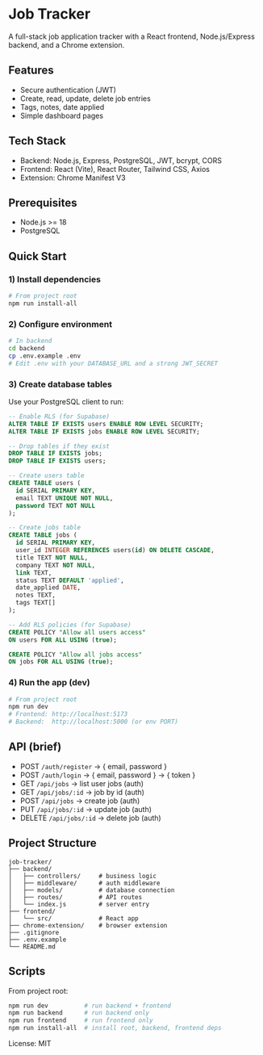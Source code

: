 # Job Tracker

A full-stack job application tracker with a React frontend, Node.js/Express backend, and a Chrome extension.

## Features
- Secure authentication (JWT)
- Create, read, update, delete job entries
- Tags, notes, date applied
- Simple dashboard pages

## Tech Stack
- Backend: Node.js, Express, PostgreSQL, JWT, bcrypt, CORS
- Frontend: React (Vite), React Router, Tailwind CSS, Axios
- Extension: Chrome Manifest V3

## Prerequisites
- Node.js >= 18
- PostgreSQL

## Quick Start

### 1) Install dependencies
```bash
# From project root
npm run install-all
```

### 2) Configure environment
```bash
# In backend
cd backend
cp .env.example .env
# Edit .env with your DATABASE_URL and a strong JWT_SECRET
```

### 3) Create database tables
Use your PostgreSQL client to run:
```sql
-- Enable RLS (for Supabase)
ALTER TABLE IF EXISTS users ENABLE ROW LEVEL SECURITY;
ALTER TABLE IF EXISTS jobs ENABLE ROW LEVEL SECURITY;

-- Drop tables if they exist
DROP TABLE IF EXISTS jobs;
DROP TABLE IF EXISTS users;

-- Create users table
CREATE TABLE users (
  id SERIAL PRIMARY KEY,
  email TEXT UNIQUE NOT NULL,
  password TEXT NOT NULL
);

-- Create jobs table
CREATE TABLE jobs (
  id SERIAL PRIMARY KEY,
  user_id INTEGER REFERENCES users(id) ON DELETE CASCADE,
  title TEXT NOT NULL,
  company TEXT NOT NULL,
  link TEXT,
  status TEXT DEFAULT 'applied',
  date_applied DATE,
  notes TEXT,
  tags TEXT[]
);

-- Add RLS policies (for Supabase)
CREATE POLICY "Allow all users access"
ON users FOR ALL USING (true);

CREATE POLICY "Allow all jobs access"
ON jobs FOR ALL USING (true);
```

### 4) Run the app (dev)
```bash
# From project root
npm run dev
# Frontend: http://localhost:5173
# Backend:  http://localhost:5000 (or env PORT)
```

## API (brief)
- POST `/auth/register`  → { email, password }
- POST `/auth/login`     → { email, password } → { token }
- GET  `/api/jobs`       → list user jobs (auth)
- GET  `/api/jobs/:id`   → job by id (auth)
- POST `/api/jobs`       → create job (auth)
- PUT  `/api/jobs/:id`   → update job (auth)
- DELETE `/api/jobs/:id` → delete job (auth)

## Project Structure
```
job-tracker/
├── backend/
│   ├── controllers/     # business logic
│   ├── middleware/      # auth middleware
│   ├── models/          # database connection
│   ├── routes/          # API routes
│   └── index.js         # server entry
├── frontend/
│   └── src/             # React app
├── chrome-extension/    # browser extension
├── .gitignore
├── .env.example
└── README.md
```

## Scripts
From project root:
```bash
npm run dev          # run backend + frontend
npm run backend      # run backend only
npm run frontend     # run frontend only
npm run install-all  # install root, backend, frontend deps
```

License: MIT
